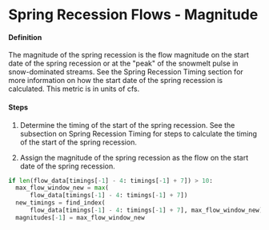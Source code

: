 # Spring Recession Flows - Magnitude

#### Definition

The magnitude of the spring recession is the flow magnitude on the start date of the spring recession or at the "peak" of the snowmelt pulse in snow-dominated streams. See the Spring Recession Timing section for more information on how the start date of the spring recession is calculated. This metric is in units of cfs. 

#### Steps

1. Determine the timing of the start of the spring recession. See the subsection on Spring Recession Timing for steps to calculate the timing of the start of the spring recession.

2. Assign the magnitude of the spring recession as the flow on the start date of the spring recession.
  ```py
  if len(flow_data[timings[-1] - 4: timings[-1] + 7]) > 10:
    max_flow_window_new = max(
        flow_data[timings[-1] - 4: timings[-1] + 7])
    new_timings = find_index(
        flow_data[timings[-1] - 4: timings[-1] + 7], max_flow_window_new)
    magnitudes[-1] = max_flow_window_new
  ```
